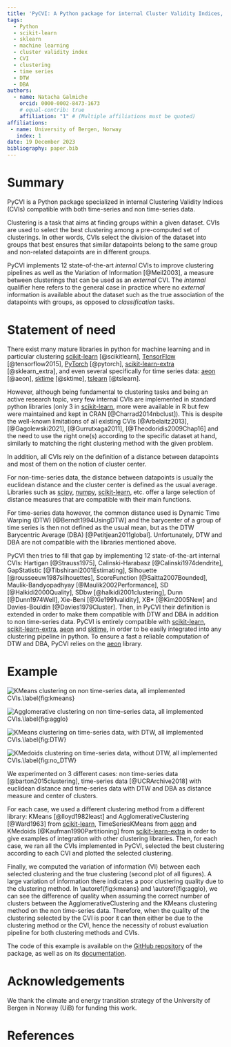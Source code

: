 ```yaml
---
title: 'PyCVI: A Python package for internal Cluster Validity Indices, compatible with time-series data'
tags:
  - Python
  - scikit-learn
  - sklearn
  - machine learning
  - cluster validity index
  - CVI
  - clustering
  - time series
  - DTW
  - DBA
authors:
  - name: Natacha Galmiche
    orcid: 0000-0002-8473-1673
    # equal-contrib: true
    affiliation: "1" # (Multiple affiliations must be quoted)
affiliations:
 - name: University of Bergen, Norway
   index: 1
date: 19 December 2023
bibliography: paper.bib
---
```


# Summary

PyCVI is a Python package specialized in internal Clustering Validity Indices (CVIs) compatible with both time-series and non time-series data.

Clustering is a task that aims at finding groups within a given dataset. CVIs are used to select the best clustering among a pre-computed set of clusterings. In other words, CVIs select the division of the dataset into groups that best ensures that similar datapoints belong to the same group and non-related datapoints are in different groups.

PyCVI implements 12 state-of-the-art *internal* CVIs to improve clustering pipelines as well as the Variation of Information [@Meil2003], a measure between clusterings that can be used as an *external* CVI. The *internal* qualifier here refers to the general case in practice where no *external* information is available about the dataset such as the true association of the datapoints with groups, as opposed to *classification* tasks.

# Statement of need

There exist many mature libraries in python for machine learning and in particular clustering [scikit-learn](https://scikit-learn.org/stable/index.html) [@scikitlearn], [TensorFlow](https://www.tensorflow.org/) [@tensorflow2015], [PyTorch](https://pytorch.org/) [@pytorch], [scikit-learn-extra](https://scikit-learn-extra.readthedocs.io/en/stable/) [@sklearn_extra], and even several specifically for time series data: [aeon](https://www.aeon-toolkit.org/en/latest/index.html) [@aeon], [sktime](https://www.sktime.net/en/stable/index.html) [@sktime], [tslearn](https://tslearn.readthedocs.io/en/stable/) [@tslearn].

However, although being fundamental to clustering tasks and being an active research topic, very few internal CVIs are implemented in standard python libraries (only 3 in [scikit-learn](https://scikit-learn.org/stable/index.html), more were available in R but few were maintained and kept in CRAN [@Charrad2014nbclust]). This is despite the well-known limitations of all existing CVIs [@Arbelaitz2013], [@Gagolewski2021], [@Gurrutxaga2011], [@Theodoridis2009Chap16] and the need to use the right one(s) according to the specific dataset at hand, similarly to matching the right clustering method with the given problem.

In addition, all CVIs rely on the definition of a distance between datapoints and most of them on the notion of cluster center.

For non-time-series data, the distance between datapoints is usually the euclidean distance and the cluster center is defined as the usual average. Libraries such as [scipy](https://docs.scipy.org/doc/scipy/index.html), [numpy](https://numpy.org/doc/stable/), [scikit-learn](https://scikit-learn.org/stable/index.html), etc. offer a large selection of distance measures that are compatible with their main functions.

For time-series data however, the common distance used is Dynamic Time Warping (DTW) [@Berndt1994UsingDTW] and the barycenter of a group of time series is then not defined as the usual mean, but as the DTW Barycentric Average (DBA) [@Petitjean2011global]. Unfortunately, DTW and DBA are not compatible with the libraries mentioned above.

PyCVI then tries to fill that gap by implementing 12 state-of-the-art internal CVIs: Hartigan [@Strauss1975], Calinski-Harabasz [@Calinski1974dendrite], GapStatistic [@Tibshirani2001Estimating], Silhouette [@rousseeuw1987silhouettes], ScoreFunction [@Saitta2007Bounded], Maulik-Bandyopadhyay [@Maulik2002Performance], SD [@Halkidi2000Quality], SDbw [@halkidi2001clustering], Dunn [@Dunn1974Well], Xie-Beni [@Xie1991validity], XB* [@Kim2005New] and Davies-Bouldin [@Davies1979Cluster]. Then, in PyCVI their definition is extended in order to make them compatible with DTW and DBA in addition to non time-series data. PyCVI is entirely compatible with [scikit-learn](https://scikit-learn.org/stable/index.html), [scikit-learn-extra](https://scikit-learn-extra.readthedocs.io/en/stable/), [aeon](https://www.aeon-toolkit.org/en/latest/index.html) and [sktime](https://www.sktime.net/en/stable/index.html), in order to be easily integrated into any clustering pipeline in python. To ensure a fast a reliable computation of DTW and DBA, PyCVI relies on the [aeon](https://www.aeon-toolkit.org/en/latest/index.html) library.

# Example

![KMeans clustering on non time-series data, all implemented CVIs.\label{fig:kmeans}](./Barton_data_KMeans.png)

![Agglomerative clustering on non time-series data, all implemented CVIs.\label{fig:agglo}](./Barton_data_AgglomerativeClustering_Single.png)

![KMeans clustering on time-series data, with DTW, all implemented CVIs.\label{fig:DTW}](./UCR_data_DTW_TimeSeriesKMeans.png)

![KMedoids clustering on time-series data, without DTW, all implemented CVIs.\label{fig:no_DTW}](./UCR_data_no_DTW_KMedoids.png)

We experimented on 3 different cases: non time-series data [@barton2015clustering], time-series data [@UCRArchive2018] with euclidean distance and time-series data with DTW and DBA as distance measure and center of clusters.

For each case, we used a different clustering method from a different library: KMeans [@lloyd1982least] and AgglomerativeClustering [@Ward1963] from [scikit-learn](https://scikit-learn.org/stable/index.html), TimeSeriesKMeans from [aeon](https://www.aeon-toolkit.org/en/latest/index.html) and KMedoids [@Kaufman1990Partitioning] from [scikit-learn-extra](https://scikit-learn-extra.readthedocs.io/en/stable/) in order to give examples of integration with other clustering libraries. Then, for each case, we ran all the CVIs implemented in PyCVI, selected the best clustering according to each CVI and plotted the selected clustering.

Finally, we computed the variation of information (VI) between each selected clustering and the true clustering (second plot of all figures). A large variation of information there indicates a poor clustering quality due to the clustering method. In \autoref{fig:kmeans} and \autoref{fig:agglo}, we can see the difference of quality when assuming the correct number of clusters between the AgglomerativeClustering and the KMeans clustering method on the non time-series data. Therefore, when the quality of the clustering selected by the CVI is poor it can then either be due to the clustering method or the CVI, hence the necessity of robust evaluation pipeline for both clustering methods and CVIs.

The code of this example is available on the [GitHub repository](https://github.com/nglm/pycvi/tree/master/examples/full_example/) of the package, as well as on its [documentation](https://pycvi.readthedocs.io/en/latest/examples/full_example.html).

# Acknowledgements

We thank the climate and energy transition strategy of the University of Bergen in Norway (UiB) for funding this work.

# References